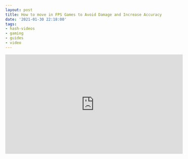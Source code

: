 ```yaml
---
layout: post
title: How to move in FPS Games to Avoid Damage and Increase Accuracy
date: '2021-01-30 22:18:00'
tags:
- hash-videos
- gaming
- guides
- video
---
```


<iframe width="560" height="315" src="https://www.youtube-nocookie.com/embed/SGhsap8TjD4" title="YouTube video player" frameborder="0" allow="accelerometer; autoplay; clipboard-write; encrypted-media; gyroscope; picture-in-picture" allowfullscreen></iframe><!--kg-card-end: html-->
